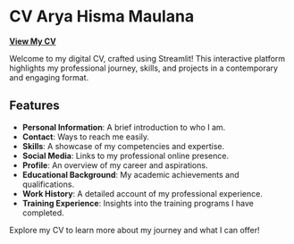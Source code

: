 # CV Arya Hisma Maulana

[**View My CV**](https://aryahismacv.streamlit.app/)

Welcome to my digital CV, crafted using Streamlit! This interactive platform highlights my professional journey, skills, and projects in a contemporary and engaging format.

## Features
- **Personal Information**: A brief introduction to who I am.
- **Contact**: Ways to reach me easily.
- **Skills**: A showcase of my competencies and expertise.
- **Social Media**: Links to my professional online presence.
- **Profile**: An overview of my career and aspirations.
- **Educational Background**: My academic achievements and qualifications.
- **Work History**: A detailed account of my professional experience.
- **Training Experience**: Insights into the training programs I have completed.

Explore my CV to learn more about my journey and what I can offer!

